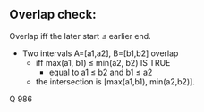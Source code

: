 ## Overlap check:
Overlap iff the later start ≤ earlier end.

- Two intervals A=[a1,a2], B=[b1,b2] overlap 
    - iff max(a1, b1) ≤ min(a2, b2) IS TRUE
        - equal to a1 ≤ b2 and b1 ≤ a2
    - the intersection is [max(a1,b1), min(a2,b2)].

Q 986